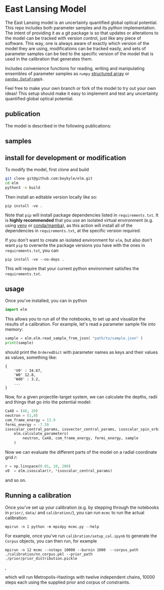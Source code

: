 # East Lansing Model
The East Lansing model is an uncertainty quantified global optical potential. This repo includes both parameter samples and its python implementation. The intent of providing it as a git package is so that updates or alterations to the model can be tracked with version control, just like any piece of software. This way, one is always aware of exactly which version of the model they are using, modifications can be tracked easily, and sets of parameter samples can be tied to the specific
version of the model that is used in the calibration that generates them.

Includes convenience functions for reading, writing and manipulating ensembles of parameter samples as `numpy` [structured array](https://numpy.org/doc/stable/user/basics.rec.html) or [`pandas.DataFrame`](https://pandas.pydata.org/docs/reference/api/pandas.DataFrame.html)s.

Feel free to make your own branch or fork of the model to try out your own ideas! This setup should make it easy to implement and test any uncertainty quantified global optical potential.

## publication

The model is described in the following publications:

## samples


## install for development or modification

To modify the model, first clone and build
```bash
git clone git@github.com:beykyle/elm.git
cd elm
python3 -m build
```

Then install an editable version locally like so:

```
pip install -ve .
```

Note that `pip` will install package dependencies listed in `requirements.txt`. It is **highly recommended** that you use an isolated virtual environment (e.g. using [venv](https://packaging.python.org/en/latest/guides/installing-using-pip-and-virtual-environments/) or [conda/mamba](https://mamba.readthedocs.io/en/latest/)), as this action will install all of the dependencies in `requirements.txt`, at the specific version required.

If you don't want to create an isolated environment for `elm`, but also don't want `pip` to overwrite the package versions you have with the ones in `requirements.txt`, you can

```
pip install -ve --no-deps .
```
This will require that your current python environment satisfies the `requirements.txt`. 


## usage

Once you've installed, you can in python
```python
import elm
```

This allows you to run all of the notebooks, to set up and visualize the results of a calibration. 
For example, let's read a parameter sample file into memory:

```python
sample = elm.elm.read_sample_from_json( "path/to/sample.json" )
print(sample)
```

should print the `OrderedDict` with parameter names as keys and their values as values, something like:

```
{ 
    'V0' : 34.67, 
    'W0' 12.8, 
    'Wd0' : 3.2, 
    ... 
}
```

Now, for a given projectile-target system, we can calculate the depths, radii and things that go into the potential model:

```python
Ca48 = (48, 20)
neutron = (1,0)
com_frame_energy = 13.9
fermi_energy = -7.59
isoscalar_central_params, isovector_central_params, isoscalar_spin_orbit_params, isovector_spin_orbit_params, coulomb_params, asym = 
    elm.calculate_parameters(
        neutron, Ca48, com_frame_energy, fermi_energy, sample
    )
```

Now we can evaluate the different parts of the model on a radial coordinate grid $r$:

```python
r = np.linspace(0.01, 10, 200)
v0  = elm.isoscalar(r, *isoscalar_central_params)
```

and so on.

## Running a calibration


Once you've set up your calibration (e.g. by stepping through the notebooks in `prior/`, `data/` and `calibration/`), you can run `mcmc` to run the actual calibration:

```
mpirun -n 1 python -m mpi4py mcmc.py --help
```

For example, once you've run `calibration/setup_cal.ipynb` to generate the `Corpus` objects, you can then run, for example

```
mpirun -n 12 mcmc --nsteps 10000 --burnin 1000  --corpus_path ./calibration/nn_corpus.pkl --prior_path ./prior/prior_distribution.pickle

```
,

which will run Metropolis-Hastings with twelve independent chains, 10000 steps each using the supplied prior and corpus of constraints.

